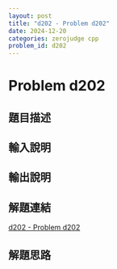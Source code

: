 ```yaml
---
layout: post
title: "d202 - Problem d202"
date: 2024-12-20
categories: zerojudge cpp
problem_id: d202
---
```


# Problem d202

## 題目描述



## 輸入說明



## 輸出說明



## 解題連結

[d202 - Problem d202](https://zerojudge.tw/ShowProblem?problemid=d202)

## 解題思路

